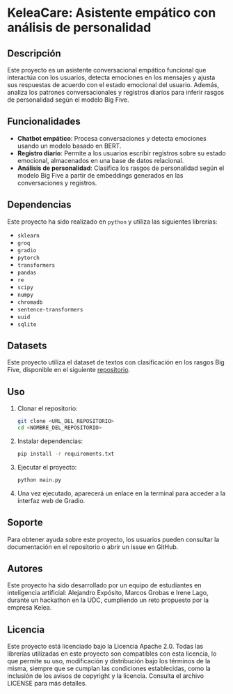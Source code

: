 # KeleaCare: Asistente empático con análisis de personalidad

## Descripción

Este proyecto es un asistente conversacional empático funcional que interactúa con los usuarios, detecta emociones en los mensajes y ajusta sus respuestas de acuerdo con el estado emocional del usuario. Además, analiza los patrones conversacionales y registros diarios para inferir rasgos de personalidad según el modelo Big Five.

## Funcionalidades

- **Chatbot empático**: Procesa conversaciones y detecta emociones usando un modelo basado en BERT.
- **Registro diario**: Permite a los usuarios escribir registros sobre su estado emocional, almacenados en una base de datos relacional.
- **Análisis de personalidad**: Clasifica los rasgos de personalidad según el modelo Big Five a partir de embeddings generados en las conversaciones y registros.

## Dependencias

Este proyecto ha sido realizado en `python` y utiliza las siguientes librerías:

- `sklearn`
- `groq`
- `gradio`
- `pytorch`
- `transformers`
- `pandas`
- `re`
- `scipy`
- `numpy`
- `chromadb`
- `sentence-transformers`
- `uuid`
- `sqlite`

## Datasets
Este proyecto utiliza el dataset de textos con clasificación en los rasgos Big Five, disponible en el siguiente [repositorio](https://github.com/estiei/Big-Five-Backstage/blob/main/LICENSE).

## Uso

1. Clonar el repositorio:
   ```bash
   git clone <URL_DEL_REPOSITORIO>
   cd <NOMBRE_DEL_REPOSITORIO>
   ```
2. Instalar dependencias:
   ```bash
   pip install -r requirements.txt
   ```
3. Ejecutar el proyecto:
   ```bash
   python main.py
   ```
4. Una vez ejecutado, aparecerá un enlace en la terminal para acceder a la interfaz web de Gradio.

## Soporte

Para obtener ayuda sobre este proyecto, los usuarios pueden consultar la documentación en el repositorio o abrir un issue en GitHub.

## Autores

Este proyecto ha sido desarrollado por un equipo de estudiantes en inteligencia artificial: Alejandro Expósito, Marcos Grobas e Irene Lago, durante un hackathon en la UDC, cumpliendo un reto propuesto por la empresa Kelea.

## Licencia

Este proyecto está licenciado bajo la Licencia Apache 2.0. Todas las librerías utilizadas en este proyecto son compatibles con esta licencia, lo que permite su uso, modificación y distribución bajo los términos de la misma, siempre que se cumplan las condiciones establecidas, como la inclusión de los avisos de copyright y la licencia. Consulta el archivo LICENSE para más detalles.

